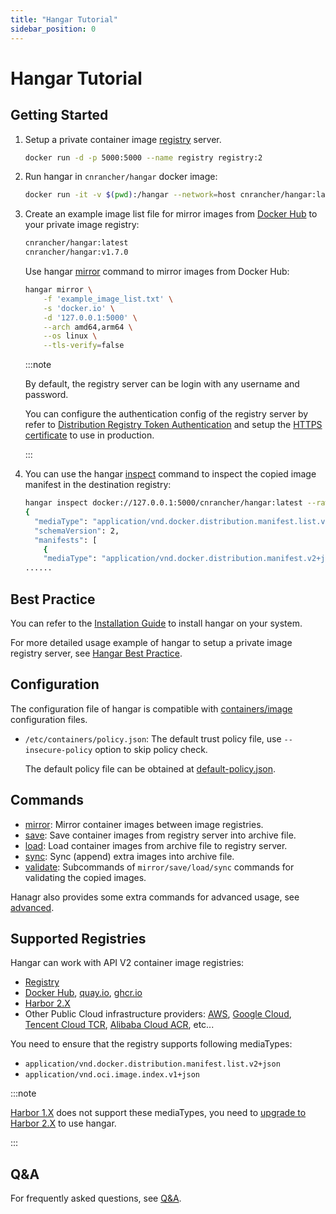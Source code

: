 ```yaml
---
title: "Hangar Tutorial"
sidebar_position: 0
---
```


# Hangar Tutorial

## Getting Started

1. Setup a private container image [registry](https://distribution.github.io/distribution/about/deploying/) server.
    ```bash
    docker run -d -p 5000:5000 --name registry registry:2
    ```
1. Run hangar in `cnrancher/hangar` docker image:
    ```bash
    docker run -it -v $(pwd):/hangar --network=host cnrancher/hangar:latest
    ```
1. Create an example image list file for mirror images from [Docker Hub](https://hub.docker.com) to your private image registry:

    ```txt title="example_image_list.txt"
    cnrancher/hangar:latest
    cnrancher/hangar:v1.7.0
    ```

    Use hangar [mirror](/v1.7/mirror/mirror) command to mirror images from Docker Hub:

    ```bash
    hangar mirror \
        -f 'example_image_list.txt' \
        -s 'docker.io' \
        -d '127.0.0.1:5000' \
        --arch amd64,arm64 \
        --os linux \
        --tls-verify=false
    ```

    :::note

    By default, the registry server can be login with any username and password.

    You can configure the authentication config of the registry server by refer to [Distribution Registry Token Authentication](https://distribution.github.io/distribution/spec/auth/) and setup the [HTTPS certificate](https://distribution.github.io/distribution/about/deploying/#get-a-certificate) to use in production.

    :::

1. You can use the hangar [inspect](advanced/inspect) command to inspect the copied image manifest in the destination registry:

    ```sh
    hangar inspect docker://127.0.0.1:5000/cnrancher/hangar:latest --raw --tls-verify=false
    {
      "mediaType": "application/vnd.docker.distribution.manifest.list.v2+json",
      "schemaVersion": 2,
      "manifests": [
        {
        "mediaType": "application/vnd.docker.distribution.manifest.v2+json",
    ......
    ```

## Best Practice

You can refer to the [Installation Guide](/v1.7/install) to install hangar on your system.

For more detailed usage example of hangar to setup a private image registry server, see [Hangar Best Practice](/v1.7/bestpractice).

## Configuration

The configuration file of hangar is compatible with [containers/image](https://github.com/containers/image/tree/main/docs) configuration files.

- `/etc/containers/policy.json`: The default trust policy file, use `--insecure-policy` option to skip policy check.

    The default policy file can be obtained at [default-policy.json](https://github.com/cnrancher/hangar/blob/main/package/default-policy.json).

## Commands

- [mirror](mirror/mirror): Mirror container images between image registries.
- [save](save/save): Save container images from registry server into archive file.
- [load](load/load): Load container images from archive file to registry server.
- [sync](sync/sync): Sync (append) extra images into archive file.
- [validate](advanced/validate): Subcommands of `mirror/save/load/sync` commands for validating the copied images.

Hanagr also provides some extra commands for advanced usage, see [advanced](advanced).

## Supported Registries

Hangar can work with API V2 container image registries:
- [Registry](https://distribution.github.io/distribution/)
- [Docker Hub](https://hub.docker.com/), [quay.io](https://quay.io/), [ghcr.io](https://docs.github.com/en/packages/working-with-a-github-packages-registry/working-with-the-container-registry)
- [Harbor 2.X](https://goharbor.io/docs/)
- Other Public Cloud infrastructure providers: [AWS](https://aws.amazon.com/ecr/), [Google Cloud](https://cloud.google.com/artifact-registry), [Tencent Cloud TCR](https://www.tencentcloud.com/products/tcr), [Alibaba Cloud ACR](https://www.alibabacloud.com/help/en/acr/), etc...

You need to ensure that the registry supports following mediaTypes:
- `application/vnd.docker.distribution.manifest.list.v2+json`
- `application/vnd.oci.image.index.v1+json`

:::note

[Harbor 1.X](https://goharbor.io/docs/1.10/) does not support these mediaTypes, you need to [upgrade to Harbor 2.X](https://goharbor.io/docs/2.3.0/administration/upgrade/) to use hangar.

:::

## Q&A

For frequently asked questions, see [Q&A](questions).
